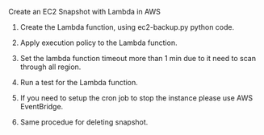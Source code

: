 Create an EC2 Snapshot with Lambda in AWS

1. Create the Lambda function, using ec2-backup.py python code.

2. Apply execution policy to the Lambda function. 

3. Set the lambda function timeout more than 1 min due to it need to scan through all region.

4. Run a test for the Lambda function.

5. If you need to setup the cron job to stop the instance please use AWS EventBridge.

6. Same procedue for deleting snapshot.
